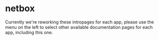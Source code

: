 # netbox

Currently we're reworking these intropages for each app, please use the menu on the left to select other available documentation pages for each app, including this one.
